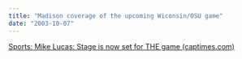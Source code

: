 ```yaml
---
title: "Madison coverage of the upcoming Wiconsin/OSU game"
date: "2003-10-07"
---
```


[Sports: Mike Lucas: Stage is now set for THE game (captimes.com)](http://www.madison.com/captimes/sports/uw/football/58212.php "Sports: Mike Lucas: Stage is now set for THE game (captimes.com)")
